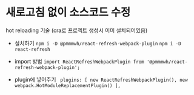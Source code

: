 # 새로고침 없이 소스코드 수정

hot reloading 기술
(cra로 프로젝트 생성시 이미 설치되어있음)

- 설치하기
  `npm i -D @pmmmwh/react-refresh-webpack-plugin`
  `npm i -D react-refresh`

- import 방법
  `import ReactRefreshWebpackPlugin from '@pmmmwh/react-refresh-webpack-plugin';`

- plugin에 넣어주기
  ` plugins: [ new ReactRefreshWebpackPlugin(), new webpack.HotModuleReplacementPlugin() ],`
